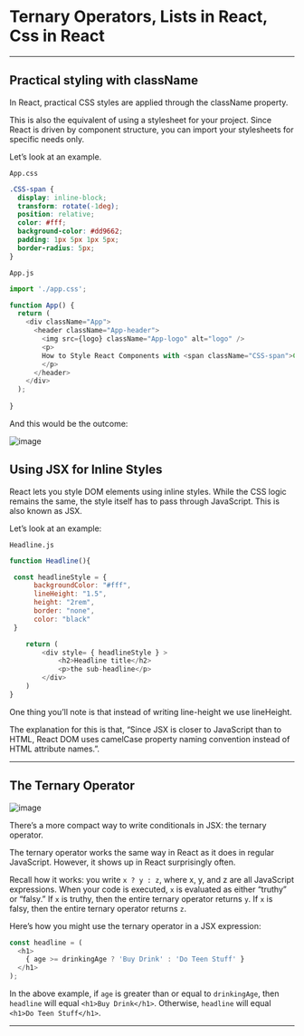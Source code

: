 # Ternary Operators, Lists in React, Css in React

***

## Practical styling with className
In React, practical CSS styles are applied through the className property.

This is also the equivalent of using a stylesheet for your project. Since React is driven by component structure, you can import your stylesheets for specific needs only.

Let’s look at an example.

```App.css```

```css
.CSS-span {
  display: inline-block;
  transform: rotate(-1deg);
  position: relative;
  color: #fff;
  background-color: #dd9662;
  padding: 1px 5px 1px 5px;
  border-radius: 5px;
}
```

```App.js```

```js
import './app.css';

function App() {
  return (
    <div className="App">
      <header className="App-header">
        <img src={logo} className="App-logo" alt="logo" />
        <p>
        How to Style React Components with <span className="CSS-span">CSS</span>
        </p>
      </header>
    </div>
  );
  
}
```

And this would be the outcome:

![image](https://user-images.githubusercontent.com/25232528/191931170-0a811bad-e5f9-45f0-9440-ff9f4f6c1a61.png)


## Using JSX for Inline Styles
React lets you style DOM elements using inline styles. While the CSS logic remains the same, the style itself has to pass through JavaScript. This is also known as JSX.

Let’s look at an example:

```Headline.js```

```js
function Headline(){

 const headlineStyle = {
      backgroundColor: "#fff",
      lineHeight: "1.5",
      height: "2rem",
      border: "none",
      color: "black"
 }

    return (
        <div style= { headlineStyle } >
            <h2>Headline title</h2>
            <p>the sub-headline</p>
        </div>
    )
}
```

One thing you’ll note is that instead of writing line-height we use lineHeight.

The explanation for this is that, “Since JSX is closer to JavaScript than to HTML, React DOM uses camelCase property naming convention instead of HTML attribute names.”.

***

## The Ternary Operator
![image](https://user-images.githubusercontent.com/25232528/192004017-263ad490-ce7c-4841-9296-c98fea06a9b7.png)

There’s a more compact way to write conditionals in JSX: the ternary operator.

The ternary operator works the same way in React as it does in regular JavaScript. However, it shows up in React surprisingly often.

Recall how it works: you write ```x ? y : z```, where x, y, and z are all JavaScript expressions. When your code is executed, ```x``` is evaluated as either “truthy” or “falsy.” If ```x``` is truthy, then the entire ternary operator returns ```y```. If ```x``` is falsy, then the entire ternary operator returns ```z```.

Here’s how you might use the ternary operator in a JSX expression:

```js
const headline = (
  <h1>
    { age >= drinkingAge ? 'Buy Drink' : 'Do Teen Stuff' }
  </h1>
);
```

In the above example, if ```age``` is greater than or equal to ```drinkingAge```, then ```headline``` will equal ```<h1>Buy Drink</h1>```. Otherwise, ```headline``` will equal ```<h1>Do Teen Stuff</h1>```.

***

